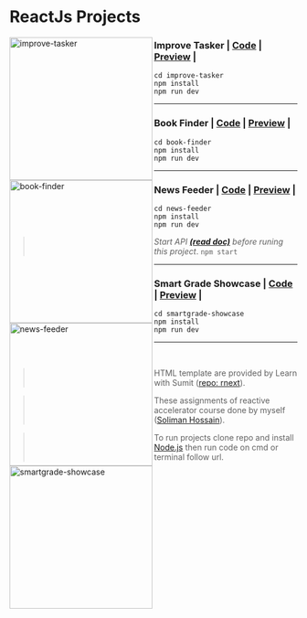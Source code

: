 # ReactJs Projects

<img src="https://github.com/solimanhossain/reactjs-assignments-reactive-accelerator/blob/main/preview/improve-tasker.png?raw=true" alt="improve-tasker" width="250" align="left"/>

### Improve Tasker | [Code](https://github.com/solimanhossain/reactjs-assignments-reactive-accelerator/improve-tasker) | [Preview](https://solimanhossain-assignment-3-improve-tasker.vercel.app/) |

```
cd improve-tasker
npm install
npm run dev
```

---

<img src="https://github.com/solimanhossain/reactjs-assignments-reactive-accelerator/blob/main/preview/book-finder.png?raw=true" alt="book-finder" width="250" align="left"/>

### Book Finder | [Code](https://github.com/solimanhossain/reactjs-assignments-reactive-accelerator/book-finder) | [Preview](https://solimanhossain-assignment-2-book-finder-app.vercel.app/) |

```
cd book-finder
npm install
npm run dev
```

---

<img src="https://github.com/solimanhossain/reactjs-assignments-reactive-accelerator/blob/main/preview/news-feeder.png?raw=true" alt="news-feeder" width="250" align="left"/>

### News Feeder | [Code](https://github.com/solimanhossain/reactjs-assignments-reactive-accelerator/news-feeder) | [Preview](https://solimanhossain-assignment-4-news-feeder.vercel.app/) |

```
cd news-feeder
npm install
npm run dev
```

> _Start API ***[(read doc)](https://github.com/Learn-with-Sumit/rnext/tree/assignment-4/api)*** before runing this project_. `npm start`

---

<img src="https://github.com/solimanhossain/reactjs-assignments-reactive-accelerator/blob/main/preview/smart-grade.png?raw=true" alt="smartgrade-showcase" width="250" align="left"/>

### Smart Grade Showcase | [Code](https://github.com/solimanhossain/reactjs-assignments-reactive-accelerator/smartgrade-showcase) | [Preview](https://solimanhossain-assignment-1-smartgrade-showcase.vercel.app/) |

```
cd smartgrade-showcase
npm install
npm run dev
```

---

<br>

> HTML template are provided by Learn with Sumit ([repo: rnext](https://github.com/Learn-with-Sumit/rnext/)).

> These assignments of reactive accelerator course done by myself ([Soliman Hossain](https://github.com/solimanhossain/)).

> To run projects clone repo and install [Node.js](https://nodejs.org/en/download/) then run code on cmd or terminal follow url.
